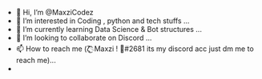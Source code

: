 - 👋 Hi, I’m @MaxziCodez
- 👀 I’m interested in Coding , python and tech stuffs ...
- 🌱 I’m currently learning Data Science & Bot structures ...
- 💞️ I’m looking to collaborate on Discord ...
- 📫 How to reach me (ζ͜͡𓆩Maxzi ! 🥂#2681 its my discord acc just dm me to reach me)...
- 
<!---
MaxziCodez/MaxziCodez is a ✨ special ✨ repository because its `README.md` (this file) appears on your GitHub profile.
You can click the Preview link to take a look at your changes.
--->
